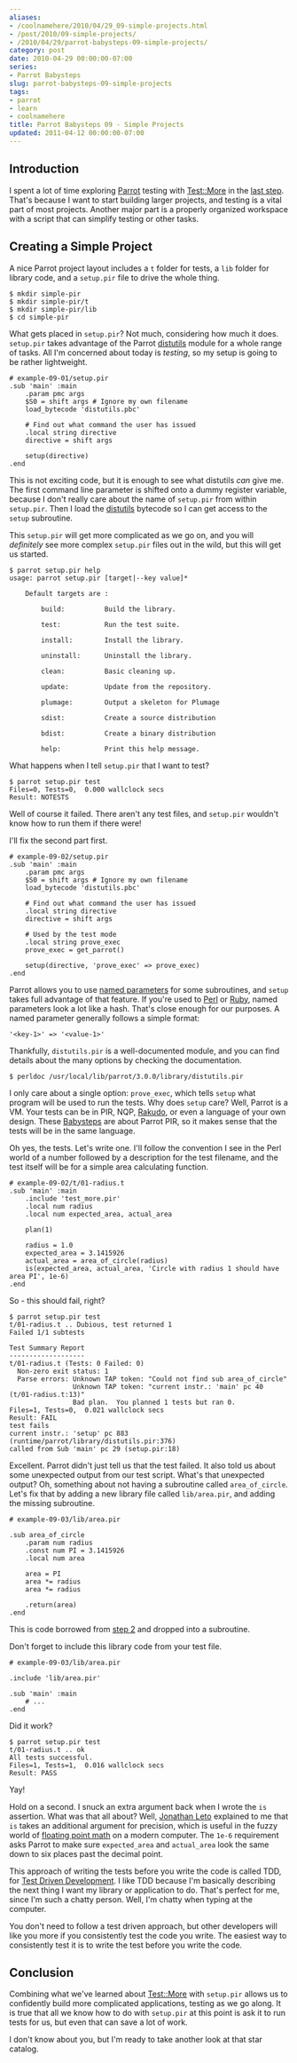 ```yaml
---
aliases:
- /coolnamehere/2010/04/29_09-simple-projects.html
- /post/2010/09-simple-projects/
- /2010/04/29/parrot-babysteps-09-simple-projects/
category: post
date: 2010-04-29 00:00:00-07:00
series:
- Parrot Babysteps
slug: parrot-babysteps-09-simple-projects
tags:
- parrot
- learn
- coolnamehere
title: Parrot Babysteps 09 - Simple Projects
updated: 2011-04-12 00:00:00-07:00
---
```


## Introduction

I spent a lot of time exploring [Parrot](../../../card/Parrot.md) testing with [Test::More](https://github.com/parrot/parrot/blob/RELEASE_3_0_0/runtime/parrot/library/Test/More.pir) in the [last step](/post/2009/12/parrot-babysteps-08-testing-with-testmore). That's because
I want to start building larger projects, and testing is a vital part of most
projects. Another major part is a properly organized workspace with a script that
can simplify testing or other tasks.

## Creating a Simple Project

A nice Parrot project layout includes a `t` folder for tests, a `lib` folder for
library code, and a `setup.pir` file to drive the whole thing.

````
$ mkdir simple-pir
$ mkdir simple-pir/t
$ mkdir simple-pir/lib
$ cd simple-pir
````

What gets placed in `setup.pir`? Not much, considering how much it does.
`setup.pir` takes advantage of the Parrot [distutils](https://github.com/parrot/parrot/blob/RELEASE_3_0_0/runtime/parrot/library/distutils.pir) module for a whole range
of tasks. All I'm concerned about today is *testing*, so my setup is going to be
rather lightweight.

````
# example-09-01/setup.pir
.sub 'main' :main
    .param pmc args
    $S0 = shift args # Ignore my own filename
    load_bytecode 'distutils.pbc'

    # Find out what command the user has issued
    .local string directive
    directive = shift args

    setup(directive)
.end
````

This is not exciting code, but it is enough to see what distutils *can* give me.
The first command line parameter is shifted onto a dummy register variable, 
because I don't really care about the name of `setup.pir` from within
`setup.pir`.  Then I load the [distutils](https://github.com/parrot/parrot/blob/RELEASE_3_0_0/runtime/parrot/library/distutils.pir) bytecode so I can get access to the `setup` subroutine. 

This `setup.pir` will get more complicated as we go on, and you will
*definitely* see more complex `setup.pir` files out in the wild, but this will
get us started.

````
$ parrot setup.pir help
usage: parrot setup.pir [target|--key value]*

    Default targets are :

        build:          Build the library.

        test:           Run the test suite.

        install:        Install the library.

        uninstall:      Uninstall the library.

        clean:          Basic cleaning up.

        update:         Update from the repository.

        plumage:        Output a skeleton for Plumage

        sdist:          Create a source distribution

        bdist:          Create a binary distribution

        help:           Print this help message.
````

What happens when I tell `setup.pir` that I want to test?

````
$ parrot setup.pir test
Files=0, Tests=0,  0.000 wallclock secs
Result: NOTESTS
````

Well of course it failed. There aren't any test files, and `setup.pir` wouldn't
know how to run them if there were!

I'll fix the second part first.

````
# example-09-02/setup.pir
.sub 'main' :main
    .param pmc args
    $S0 = shift args # Ignore my own filename
    load_bytecode 'distutils.pbc'

    # Find out what command the user has issued
    .local string directive
    directive = shift args

    # Used by the test mode
    .local string prove_exec
    prove_exec = get_parrot()

    setup(directive, 'prove_exec' => prove_exec)
.end
````

Parrot allows you to use [named parameters](http://docs.parrot.org/parrot/latest/html/docs/book/pir/ch06_subroutines.pod.html#Named_Parameters) for some subroutines, and `setup`
takes full advantage of that feature. If you're used to [Perl](/tags/perl/) or [Ruby](/tags/ruby/),
named parameters look a lot like a hash. That's close enough for our purposes. A
named parameter generally follows a simple format:

````
'<key-1>' => '<value-1>'
````

Thankfully, `distutils.pir` is a well-documented module, and you
can find details about the many options by checking the documentation.

````
$ perldoc /usr/local/lib/parrot/3.0.0/library/distutils.pir
````

I only care about a single option: `prove_exec`, which tells `setup` what program 
will be used to run the tests. Why does `setup` care? Well, Parrot is a VM. Your 
tests can be in PIR, NQP, [Rakudo](/tags/raku-lang/), or even a language of your own design.
These [Babysteps](/post/2009/07/parrot-babysteps) are about Parrot PIR, so it makes sense that the tests will be in
the same language.

Oh yes, the tests. Let's write one. I'll follow the convention I see in the Perl
world of a number followed by a description for the test filename, and the test
itself will be for a simple area calculating function.

````
# example-09-02/t/01-radius.t
.sub 'main' :main
    .include 'test_more.pir'
    .local num radius
    .local num expected_area, actual_area

    plan(1)

    radius = 1.0
    expected_area = 3.1415926
    actual_area = area_of_circle(radius)
    is(expected_area, actual_area, 'Circle with radius 1 should have area PI', 1e-6)
.end
````

So - this should fail, right?

````
$ parrot setup.pir test
t/01-radius.t .. Dubious, test returned 1
Failed 1/1 subtests 

Test Summary Report
-------------------
t/01-radius.t (Tests: 0 Failed: 0)
  Non-zero exit status: 1
  Parse errors: Unknown TAP token: "Could not find sub area_of_circle"
                Unknown TAP token: "current instr.: 'main' pc 40
(t/01-radius.t:13)"
                Bad plan.  You planned 1 tests but ran 0.
Files=1, Tests=0,  0.021 wallclock secs
Result: FAIL
test fails
current instr.: 'setup' pc 883 (runtime/parrot/library/distutils.pir:376)
called from Sub 'main' pc 29 (setup.pir:18)
````

Excellent. Parrot didn't just tell us that the test failed. It also told us
about some unexpected output from our test script. What's that unexpected
output? Oh, something about not having a subroutine called `area_of_circle`.
Let's fix that by adding a new library file called `lib/area.pir`, and adding
the missing subroutine.

````
# example-09-03/lib/area.pir

.sub area_of_circle
    .param num radius
    .const num PI = 3.1415926
    .local num area

    area = PI
    area *= radius
    area *= radius

    .return(area)
.end
````

This is code borrowed from [step 2](/post/2009/07/parrot-babysteps-02-variables-and-types) and dropped into a subroutine.

Don't forget to include this library code from your test file.

````
# example-09-03/lib/area.pir

.include 'lib/area.pir'

.sub 'main' :main
    # ...
.end
````

Did it work?

````
$ parrot setup.pir test
t/01-radius.t .. ok
All tests successful.
Files=1, Tests=1,  0.016 wallclock secs
Result: PASS
````

Yay!

Hold on a second. I snuck an extra argument back when I wrote the `is` assertion. What was that
all about? Well, [Jonathan Leto](http://leto.net) explained to me that `is` takes an additional argument
for precision, which is useful in the fuzzy world of [floating point 
math](http://en.wikipedia.org/wiki/Floating_point#Accuracy_problems) on
a modern computer. The `1e-6` requirement asks Parrot to make sure `expected_area`
and `actual_area` look the same down to six places past the decimal point.

This approach of writing the tests before you write the code is called TDD, for
[Test Driven Development](http://en.wikipedia.org/wiki/Test-driven_development). I like TDD because I'm basically describing the next
thing I want my library or application to do. That's perfect for me, since I'm such
a chatty person. Well, I'm chatty when typing at the computer. 

You don't need to follow a
test driven approach, but other developers will like you more if you consistently
test the code you write. The easiest way to consistently test it is to write the
test before you write the code.

## Conclusion

Combining what we've learned about [Test::More](https://github.com/parrot/parrot/blob/RELEASE_3_0_0/runtime/parrot/library/Test/More.pir) with `setup.pir` allows us to
confidently build more complicated applications, testing as we go along. It is
true that all we know how to do with `setup.pir` at this point is ask it to run
tests for us, but even that can save a lot of work.

I don't know about you, but I'm ready to take another look at that star catalog.
